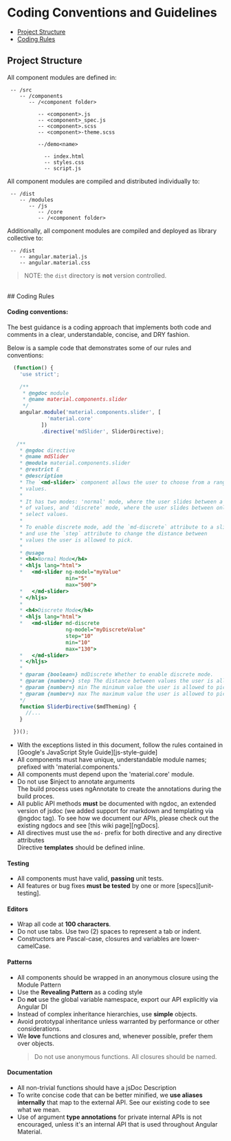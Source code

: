 # Coding Conventions and Guidelines

 - [Project Structure](#structure)
 - [Coding Rules](#rules)


## <a name="structure"></a> Project Structure

All component modules are defined in:

```text
 -- /src
    -- /components
       -- /<component folder>

          -- <component>.js
          -- <component>_spec.js
          -- <component>.scss
          -- <component>-theme.scss

          --/demo<name>

            -- index.html
            -- styles.css
            -- script.js
```

All component modules are compiled and distributed individually to:

```text
 -- /dist
    -- /modules
       -- /js
          -- /core
          -- /<component folder>
```

Additionally, all component modules are compiled and deployed as library collective to:

```text
 -- /dist
    -- angular.material.js
    -- angular.material.css
```

> NOTE: the `dist` directory is **not** version controlled.

<br/>
## <a name="rules"></a> Coding Rules

#### Coding conventions:

The best guidance is a coding approach that implements both code and comments in a clear, understandable, concise, and DRY fashion.

Below is a sample code that demonstrates some of our rules and conventions:

```js
  (function() {
    'use strict';

    /**
     * @ngdoc module
     * @name material.components.slider
     */
    angular.module('material.components.slider', [
             'material.core'
           ])
           .directive('mdSlider', SliderDirective);

   /**
    * @ngdoc directive
    * @name mdSlider
    * @module material.components.slider
    * @restrict E
    * @description
    * The `<md-slider>` component allows the user to choose from a range of
    * values.
    *
    * It has two modes: 'normal' mode, where the user slides between a wide range
    * of values, and 'discrete' mode, where the user slides between only a few
    * select values.
    *
    * To enable discrete mode, add the `md-discrete` attribute to a slider,
    * and use the `step` attribute to change the distance between
    * values the user is allowed to pick.
    *
    * @usage
    * <h4>Normal Mode</h4>
    * <hljs lang="html">
    *   <md-slider ng-model="myValue"
                   min="5"
                   max="500">
    *   </md-slider>
    * </hljs>
    *
    * <h4>Discrete Mode</h4>
    * <hljs lang="html">
    *   <md-slider md-discrete
                   ng-model="myDiscreteValue"
                   step="10"
                   min="10"
                   max="130">
    *   </md-slider>
    * </hljs>
    *
    * @param {boolean=} mdDiscrete Whether to enable discrete mode.
    * @param {number=} step The distance between values the user is allowed to pick. Default 1.
    * @param {number=} min The minimum value the user is allowed to pick. Default 0.
    * @param {number=} max The maximum value the user is allowed to pick. Default 100.
    */
    function SliderDirective($mdTheming) {
      //...
    }

  })();
```

*  With the exceptions listed in this document, follow the rules contained in [Google's JavaScript Style Guide][js-style-guide]
*  All components must have unique, understandable module names; prefixed with 'material.components.'
*  All components must depend upon the 'material.core' module.
*  Do not use $inject to annotate arguments<br/>The build process uses ngAnnotate to create the annotations during the build proces.
*  All public API methods **must** be documented with ngdoc, an extended version of jsdoc (we added support for markdown and templating via @ngdoc tag). To see how we document our APIs, please check out the existing ngdocs and see [this wiki page][ngDocs].
*  All directives must use the `md-` prefix for both directive and any directive attributes<br/>  Directive **templates** should be defined inline.


#### Testing

* All components must have valid, **passing** unit tests.
* All features or bug fixes **must be tested** by one or more [specs][unit-testing].

#### Editors

* Wrap all code at **100 characters**.
* Do not use tabs. Use two (2) spaces to represent a tab or indent.
* Constructors are Pascal-case, closures and variables are lower-camelCase.

#### Patterns

* All components should be wrapped in an anonymous closure using the Module Pattern
* Use the **Revealing Pattern** as a coding style
* Do **not** use the global variable namespace, export our API explicitly via Angular DI
* Instead of complex inheritance hierarchies, use **simple** objects.
* Avoid prototypal inheritance unless warranted by performance or other considerations.
* We **love** functions and closures and, whenever possible, prefer them over objects.
  > Do not use anonymous functions. All closures should be named.

#### Documentation

* All non-trivial functions should have a jsDoc Description
* To write concise code that can be better minified, we **use aliases internally** that map to the
  external API. See our existing code to see what we mean.
* Use of argument **type annotations** for private internal APIs is not encouraged, unless it's an internal API
  that is used throughout Angular Material.


